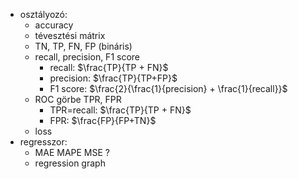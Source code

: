 + osztályozó:
	+ accuracy
	+ tévesztési mátrix
	+ TN, TP, FN, FP (bináris)
	+ recall, precision, F1 score
		+ recall: $\frac{TP}{TP + FN}$
		+ precision: $\frac{TP}{TP+FP}$
		+ F1 score: $\frac{2}{\frac{1}{precision} + \frac{1}{recall}}$
	+ ROC görbe TPR, FPR
		+ TPR=recall: $\frac{TP}{TP + FN}$
		+ FPR: $\frac{FP}{FP+TN}$
	+ loss
+ regresszor:
	+ MAE MAPE MSE ?
	+ regression graph
